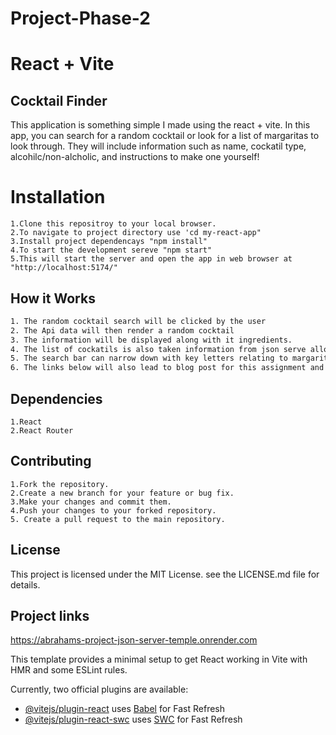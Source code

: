 # Project-Phase-2
# React + Vite
## Cocktail Finder

This application is something simple I made using the react + vite. In this app, you can search for a random cocktail or look for a list of margaritas to look through. They will include information such as name, cockatil type, alcohilc/non-alcholic, and instructions to make one yourself!

# Installation
```
1.Clone this repositroy to your local browser. 
2.To navigate to project directory use 'cd my-react-app"
3.Install project dependencays "npm install"
4.To start the development sereve "npm start"
5.This will start the server and open the app in web browser at "http://localhost:5174/"
```

## How it Works

```bash
1. The random cocktail search will be clicked by the user
2. The Api data will then render a random cocktail
3. The information will be displayed along with it ingredients.
4. The list of cockatils is also taken information from json serve allowing it to send data to make up the list of margaritas
5. The search bar can narrow down with key letters relating to margarita being search for.
6. The links below will also lead to blog post for this assignment and git hub for the project
```

## Dependencies
```
1.React
2.React Router
```
## Contributing 
```
1.Fork the repository.
2.Create a new branch for your feature or bug fix.
3.Make your changes and commit them.
4.Push your changes to your forked repository.
5. Create a pull request to the main repository.
```

## License
This project is licensed under the MIT License.
see the LICENSE.md file for details.

## Project links

https://abrahams-project-json-server-temple.onrender.com




This template provides a minimal setup to get React working in Vite with HMR and some ESLint rules.

Currently, two official plugins are available:

- [@vitejs/plugin-react](https://github.com/vitejs/vite-plugin-react/blob/main/packages/plugin-react/README.md) uses [Babel](https://babeljs.io/) for Fast Refresh
- [@vitejs/plugin-react-swc](https://github.com/vitejs/vite-plugin-react-swc) uses [SWC](https://swc.rs/) for Fast Refresh

